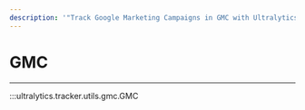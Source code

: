 ```yaml
---
description: '"Track Google Marketing Campaigns in GMC with Ultralytics Tracker. Learn to set up and use GMC for detailed analytics. Get started now."'
---
```


# GMC
---
:::ultralytics.tracker.utils.gmc.GMC
<br><br>
